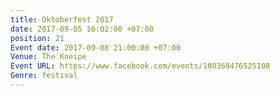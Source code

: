 ```yaml
---
title: Oktoberfest 2017
date: 2017-09-05 16:02:00 +07:00
position: 21
Event date: 2017-09-08 21:00:00 +07:00
Venue: The Kneipe
Event URL: https://www.facebook.com/events/108369476525108
Genre: festival
---
```



